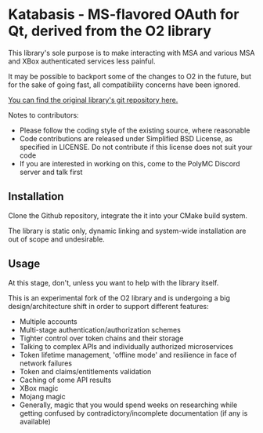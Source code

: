 # Katabasis - MS-flavored OAuth for Qt, derived from the O2 library

This library's sole purpose is to make interacting with MSA and various MSA and XBox authenticated services less painful.

It may be possible to backport some of the changes to O2 in the future, but for the sake of going fast, all compatibility concerns have been ignored.

[You can find the original library's git repository here.](https://github.com/pipacs/o2)

Notes to contributors:

* Please follow the coding style of the existing source, where reasonable
* Code contributions are released under Simplified BSD License, as specified in LICENSE. Do not contribute if this license does not suit your code
* If you are interested in working on this, come to the PolyMC Discord server and talk first

## Installation

Clone the Github repository, integrate the it into your CMake build system.

The library is static only, dynamic linking and system-wide installation are out of scope and undesirable.

## Usage

At this stage, don't, unless you want to help with the library itself.

This is an experimental fork of the O2 library and is undergoing a big design/architecture shift in order to support different features:

* Multiple accounts
* Multi-stage authentication/authorization schemes
* Tighter control over token chains and their storage
* Talking to complex APIs and individually authorized microservices
* Token lifetime management, 'offline mode' and resilience in face of network failures
* Token and claims/entitlements validation
* Caching of some API results
* XBox magic
* Mojang magic
* Generally, magic that you would spend weeks on researching while getting confused by contradictory/incomplete documentation (if any is available)
